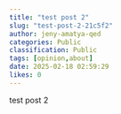 ```yaml
---
title: "test post 2"
slug: "test-post-2-21c5f2"
author: jeny-amatya-qed
categories: Public
classification: Public
tags: [opinion,about]
date: 2025-02-18 02:59:29 
likes: 0
---
```


test post 2
